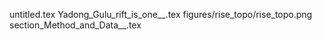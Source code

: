 untitled.tex
Yadong_Gulu_rift_is_one__.tex
figures/rise_topo/rise_topo.png
section_Method_and_Data__.tex
